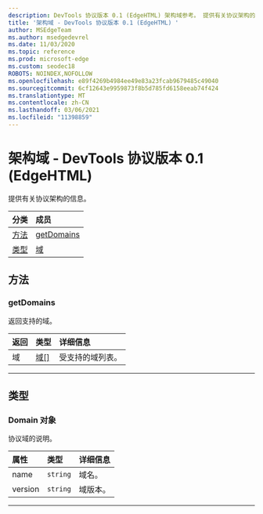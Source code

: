 ```yaml
---
description: DevTools 协议版本 0.1 (EdgeHTML) 架构域参考。 提供有关协议架构的信息。
title: '架构域 - DevTools 协议版本 0.1 (EdgeHTML) '
author: MSEdgeTeam
ms.author: msedgedevrel
ms.date: 11/03/2020
ms.topic: reference
ms.prod: microsoft-edge
ms.custom: seodec18
ROBOTS: NOINDEX,NOFOLLOW
ms.openlocfilehash: e89f4269b4984ee49e83a23fcab9679485c49040
ms.sourcegitcommit: 6cf12643e9959873f8b5d785fd6158eeab74f424
ms.translationtype: MT
ms.contentlocale: zh-CN
ms.lasthandoff: 03/06/2021
ms.locfileid: "11398859"
---
```

# <a name="schema-domain---devtools-protocol-version-01-edgehtml"></a>架构域 - DevTools 协议版本 0.1 (EdgeHTML)   

提供有关协议架构的信息。  

| 分类 | 成员 |  
|:--- |:--- |  
| [方法](#methods) | [getDomains](#getdomains) |  
| [类型](#types) | [域](#domain) |  

## <a name="methods"></a>方法  

### <a name="getdomains"></a>getDomains  

返回支持的域。  

| 返回 | 类型 | 详细信息 |  
|:--- |:--- |:--- |  
| 域 | [域[]](#domain) | 受支持的域列表。 |  

---  

## <a name="types"></a>类型  

### <a name="domain-object"></a>Domain 对象  

<a name="domain"></a>  

协议域的说明。  

| 属性 | 类型 | 详细信息 |  
|:--- |:--- |:--- |  
| name | `string` | 域名。 |  
| version | `string` | 域版本。 |  

---  

